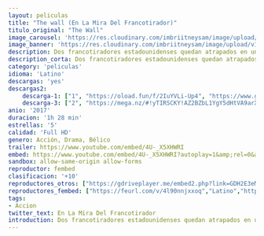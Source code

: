 ```yaml
---
layout: peliculas
title: "The wall (En La Mira Del Francotirador)"
titulo_original: "The Wall"
image_carousel: 'https://res.cloudinary.com/imbriitneysam/image/upload/v1543455655/mira-poster-min.jpg'
image_banner: 'https://res.cloudinary.com/imbriitneysam/image/upload/v1543455655/mira-banner-min.jpg'
description: Dos francotiradores estadounidenses quedan atrapados en una zona solitaria del desierto de Irak durante una misión. Cuando son atacados intentan ponerse en contacto con sus compañeros, pero al otro lado del teléfono solo se oye a un tirador iraquí que les deja claro que quiere jugar al gato y al ratón. Su única protección es un pequeño muro de ladrillos que separa al atacante de sus víctimas.
description_corta: Dos francotiradores estadounidenses quedan atrapados en una zona solitaria del desierto de Irak durante una misión. Cuando son atacados intentan ponerse en contacto con sus compañeros, pero al otro lado del teléfono solo se oye a ...
category: 'peliculas'
idioma: 'Latino'
descargas: 'yes'
descargas2:
    descarga-1: ["1", "https://oload.fun/f/2IuYVLi-Up4", "https://www.google.com/s2/favicons?domain=openload.co","OpenLoad","https://res.cloudinary.com/imbriitneysam/image/upload/v1541473684/mexico.png", "Latino", "Full HD"]
    descarga-3: ["2", "https://mega.nz/#!yTIRSCKY!AZ2BZbL1YgY5dHtVA9arXc2rNtTXXVvb-tLEdBbGAUU", "https://www.google.com/s2/favicons?domain=mega.nz","Mega","https://res.cloudinary.com/imbriitneysam/image/upload/v1541473684/mexico.png", "Latino", "Full HD"]
anio: '2017'
duracion: '1h 28 min'
estrellas: '5'
calidad: 'Full HD'
genero: Acción, Drama, Bélico
trailer: https://www.youtube.com/embed/4U-_X5XHWRI
embed: https://www.youtube.com/embed/4U-_X5XHWRI?autoplay=1&amp;rel=0&amp;hd=1&border=0&wmode=opaque&enablejsapi=1&modestbranding=1&controls=1&showinfo=0
sandbox: allow-same-origin allow-forms
reproductor: fembed
clasificacion: '+10'
reproductores_otros: ["https://gdriveplayer.me/embed2.php?link=GDH2E3eMVxrXbQNP0PiV4QS1aB%252B5ZnyUpN3vU5KG4GrFc%252FcY7QdPCtk1ZHMd0JynQ4rK7lAX6IRaCi2rGyizCtk8QPkgSVfLuu0%252BUwAtulIVcZVh1DRxMBul%252BzjTsbsZrMMm3Z2CkEPLVnTyx3ojv8TzAOZmo%252BtQskcAUwT52je3OYfcmvipNcielF4gYAqTIeOeyMUiuyWcgWHDQ1iW%252Bc","Latino"]
reproductores_fembed: ["https://feurl.com/v/4l90nnjxxoq","Latino","https://feurl.com/v/1l961l5d-lv","Latino","https://feurl.com/v/r8126sep7dm2-kj","Latino"]
tags:
- Accion
twitter_text: En La Mira Del Francotirador
introduction: Dos francotiradores estadounidenses quedan atrapados en una zona solitaria del desierto de Irak durante una misión. Cuando son atacados intentan ponerse en contacto con sus compañeros, pero al otro lado del teléfono solo se oye a ...
---
```












